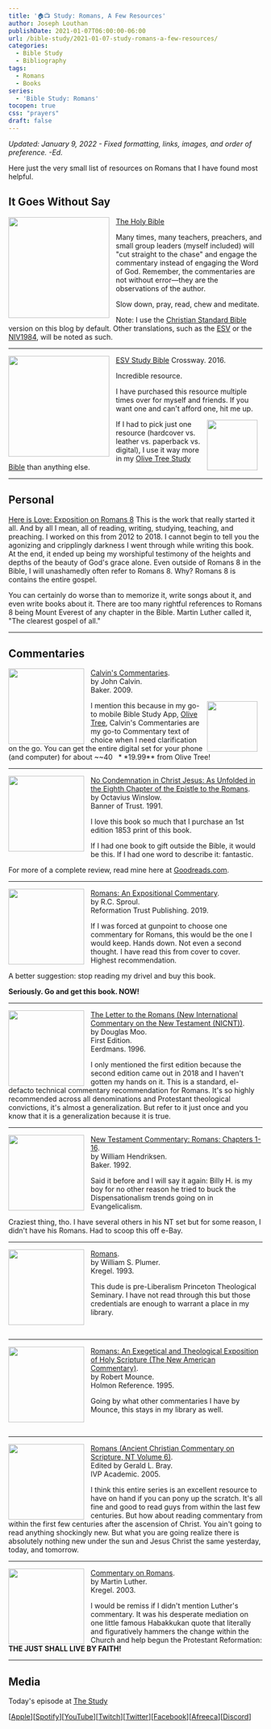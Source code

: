 ```yaml
---
title: '🏠📺 Study: Romans, A Few Resources'
author: Joseph Louthan
publishDate: 2021-01-07T06:00:00-06:00
url: /bible-study/2021-01-07-study-romans-a-few-resources/
categories:
  - Bible Study
  - Bibliography
tags:
  - Romans
  - Books
series:
  - 'Bible Study: Romans'
tocopen: true
css: "prayers"
draft: false
---
```

*Updated: January 9, 2022 - Fixed formatting, links, images, and order of preference. -Ed.*

Here just the very small list of resources on Romans that I have found most helpful.

## It Goes Without Say

[<img src="https://images-na.ssl-images-amazon.com/images/I/91DXb+atXsL.jpg" align="left" width="200" style="padding-right: 10px" />The Holy Bible](https://amzn.to/3FbGqbM)

Many times, many teachers, preachers, and small group leaders (myself included) will "cut straight to the chase" and engage the commentary instead of engaging the Word of God. Remember, the commentaries are not without error—they are the observations of the author.

Slow down, pray, read, chew and meditate.

Note: I use the [Christian Standard Bible](https://csbible.com) version on this blog by default. Other translations, such as the [ESV](https://www.crossway.org/bibles/) or the [NIV1984](https://bibleportal.com/version/NIV1984), will be noted as such.
&nbsp;  

___

<p style="clear:both;">

[<img src="https://images-na.ssl-images-amazon.com/images/I/41nNWgurO3L._SX394_BO1,204,203,200_.jpg" align="left" width="200" style="padding-right: 10px" />ESV Study Bible](https://amzn.to/3FbGs38)
Crossway. 2016.

Incredible resource.

I have purchased this resource multiple times over for myself and friends. If you want one and can't afford one, hit me up.

[<img src="http://www.toolsandapplications.com/wp-content/uploads/2011/08/Bible+-by-Olive-Tree-app-icon.png" align="right" width="100" style="padding-right: 10px" />](https://www.olivetree.com) If I had to pick just one resource (hardcover vs. leather vs. paperback vs. digital), I use it way more in my [Olive Tree Study Bible](https://www.olivetree.com) than anything else.  

___

<p style="clear:both;">

## Personal

[Here is Love: Exposition on Romans 8](/series/here-is-love/) This is the work that really started it all. And by all I mean, all of reading, writing, studying, teaching, and preaching. I worked on this from 2012 to 2018.  I cannot begin to tell you the agonizing and cripplingly darkness I went through while writing this book. At the end, it ended up being my worshipful testimony of the heights and depths of the beauty of God's grace alone.  Even outside of Romans 8 in the Bible, I will unashamedly often refer to Romans 8. Why? Romans 8 is contains the entire gospel.

You can certainly do worse than to memorize it, write songs about it, and even write books about it.  There are too many rightful references to Romans 8 being Mount Everest of any chapter in the Bible.  Martin Luther called it, "The clearest gospel of all."

___

## Commentaries

<p style="clear:both;">

[<img src="https://images-na.ssl-images-amazon.com/images/I/41mjq2lbVJL._SX330_BO1,204,203,200_.jpg" align="left" width="150" style="padding-right: 10px" />Calvin's Commentaries](https://www.olivetree.com/store/product.php?productid=17517).  
by John Calvin.  
Baker. 2009.

[<img src="http://www.toolsandapplications.com/wp-content/uploads/2011/08/Bible+-by-Olive-Tree-app-icon.png" align="right" width="100" style="padding-right: 10px" />](https://www.olivetree.com)I mention this because in my go-to mobile Bible Study App, [Olive Tree](https://www.olivetree.com), Calvin's Commentaries are my go-to Commentary text of choice when I need clarification on the go. You can get the entire digital set for your phone (and computer) for about ~~$40~~ **$19.99** from Olive Tree!

___

<p style="clear:both;">

[<img src="https://images-na.ssl-images-amazon.com/images/I/51utvezkAcL._SX323_BO1,204,203,200_.jpg" align="left" width="150" style="padding-right: 10px" />No Condemnation in Christ Jesus: As Unfolded in the Eighth Chapter of the Epistle to the Romans](https://amzn.to/3zDFiMZ).  
by Octavius Winslow.  
Banner of Trust. 1991.

I love this book so much that I purchase an 1st edition 1853 print of this book.

If I had one book to gift outside the Bible, it would be this. If I had one word to describe it: fantastic.

For more of a complete review, read mine here at [Goodreads.com](https://www.goodreads.com/review/show/134527292).

___

<p style="clear:both;">

[<img src="https://images-na.ssl-images-amazon.com/images/I/51enHREddML._SX343_BO1,204,203,200_.jpg" align="left" width="150" style="padding-right: 10px" />Romans: An Expositional Commentary](https://amzn.to/3GaYTGJ).  
by R.C. Sproul.  
Reformation Trust Publishing. 2019.

If I was forced at gunpoint to choose one commentary for Romans, this would be the one I would keep. Hands down. Not even a second thought. I have read this from cover to cover. Highest recommendation.

A better suggestion: stop reading my drivel and buy this book. 

**Seriously. Go and get this book. NOW!**
___

<p style="clear:both;">

[<img src="https://images-na.ssl-images-amazon.com/images/I/510tS0bc3jL._SX336_BO1,204,203,200_.jpg" align="left" width="150" style="padding-right: 10px" />The Letter to the Romans (New International Commentary on the New Testament (NICNT))](https://amzn.to/3tcauBO).  
by Douglas Moo.  
First Edition.  
Eerdmans. 1996.

I only mentioned the first edition because the second edition came out in 2018 and I haven't gotten my hands on it. This is a standard, el-defacto technical commentary recommendation for Romans. It's so highly recommended across all denominations and Protestant theological convictions, it's almost a generalization. But refer to it just once and you know that it is a generalization because it is true.

___

<p style="clear:both;">

[<img src="https://images-na.ssl-images-amazon.com/images/I/51JRo7sUdGL._SY291_BO1,204,203,200_QL40_FMwebp_.jpg" align="left" width="150" style="padding-right: 10px" />New Testament Commentary: Romans: Chapters 1-16](https://amzn.to/3zHvu4D).  
by William Hendriksen.  
Baker. 1992.

Said it before and I will say it again: Billy H. is my boy for no other reason he tried to buck the Dispensationalism trends going on in Evangelicalism.

Craziest thing, tho. I have several others in his NT set but for some reason, I didn't have his Romans. Had to scoop this off e-Bay.
&nbsp;  

___

<p style="clear:both;">

[<img src="https://books.google.com/books/content?id=nn1EAAAACAAJ&printsec=frontcover&img=1&zoom=1&imgtk=AFLRE72sbduWDe-FDdpJWpEdxA39XGAk1Gn13nRRTn19x0PuOx37CIrB_n2nhpSVq7yoiqH1iW6sP9z5Yug16kxtKECC1uxXNf6EawIr8vLirT5K_YS7G7ji9NtjXaKf_FVMtPRbBX4B" align="left" width="150" style="padding-right: 10px" />Romans](https://amzn.to/3zFAIxv).  
by William S. Plumer.  
Kregel. 1993.
  
This dude is pre-Liberalism Princeton Theological Seminary. I have not read through this but those credentials are enough to warrant a place in my library.

&nbsp;

___

<p style="clear:both;">

[<img src="https://images-na.ssl-images-amazon.com/images/I/41Oh-dWTyCL._SX318_BO1,204,203,200_.jpg" align="left" width="150" style="padding-right: 10px" />Romans: An Exegetical and Theological Exposition of Holy Scripture (The New American Commentary)](https://amzn.to/33hjElg).  
by Robert Mounce.  
Holmon Reference. 1995.

Going by what other commentaries I have by Mounce, this stays in my library as well.

&nbsp;

___

<p style="clear:both;">

[<img src="https://images-na.ssl-images-amazon.com/images/I/51XmpThqFeS._SY291_BO1,204,203,200_QL40_FMwebp_.jpg" align="left" width="150" style="padding-right: 10px" />Romans (Ancient Christian Commentary on Scripture, NT Volume 6)](https://amzn.to/3HLaNra).  
Edited by Gerald L. Bray.  
IVP Academic. 2005.

I think this entire series is an excellent resource to have on hand if you can pony up the scratch.  It's all fine and good to read guys from within the last few centuries. But how about reading commentary from within the first few centuries after the ascension of Christ. You ain't going to read anything shockingly new.  But what you are going realize there is absolutely nothing new under the sun and Jesus Christ the same yesterday, today, and tomorrow.

___

<p style="clear:both;">

[<img src="https://images-na.ssl-images-amazon.com/images/I/41yNgHWAm0L._SY291_BO1,204,203,200_QL40_FMwebp_.jpg" align="left" width="150" style="padding-right: 10px" />Commentary on Romans](https://amzn.to/3r13Tat).  
by Martin Luther.  
Kregel. 2003.

I would be remiss if I didn't mention Luther's commentary. It was his desperate mediation on one little famous Habakkukan quote that literally and figuratively hammers the change within the Church and help begun the Protestant Reformation: **THE JUST SHALL LIVE BY FAITH!**

___

<p style="clear:both;">

## Media

Today's episode at [The Study](http://study.theologic.us/podcast/the-study-romans-a-few-resources/)

\[[Apple](https://podcasts.apple.com/us/podcast/the-study/id1557102127)\]\[[Spotify](https://open.spotify.com/show/0Xs5qsNvWePyRqcmtOTPkR)\]\[[YouTube](http://youtube.theologic.us)\]\[[Twitch](http://twitch.theologic.us)\]\[[Twitter](https://twitter.com/theologic_us)\]\[[Facebook](https://www.facebook.com/groups/462231051477464)\]\[[Afreeca](https://bj.afreecatv.com/theologicus)\]\[[Discord](http://discord.theologic.us)\]
